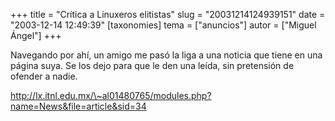 +++
title = "Crítica a Linuxeros elitistas"
slug = "20031214124939151"
date = "2003-12-14 12:49:39"
[taxonomies]
tema = ["anuncios"]
autor = ["Miguel Ángel"]
+++

Navegando por ahí, un amigo me pasó la liga a una noticia que tiene en
una página suya. Se los dejo para que le den una leída, sin pretensión
de ofender a nadie.

http://lx.itnl.edu.mx/\~al01480765/modules.php?name=News&file=article&sid=34

